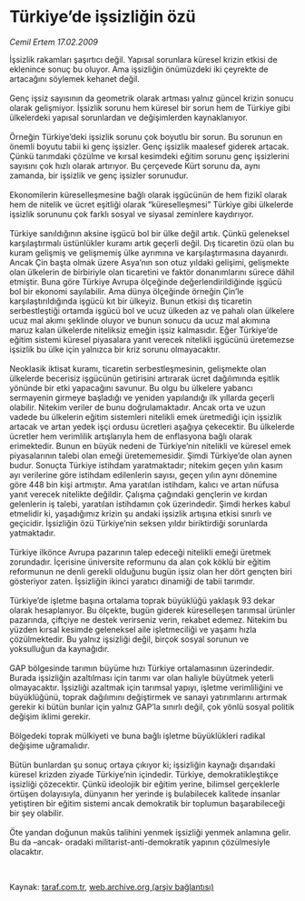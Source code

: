 # Türkiye’de işsizliğin özü

*Cemil Ertem 17.02.2009*

<div class="taraf_structure_2col_1zq">
<div class="margen_n">



 <p>İşsizlik rakamları şaşırtıcı değil. Yapısal sorunlara küresel krizin etkisi de eklenince sonuç bu oluyor. Ama işsizliğin önümüzdeki iki çeyrekte de artacağını söylemek kehanet değil. <br/><br/>Genç işsiz sayısının da geometrik olarak artması yalnız güncel krizin sonucu olarak gelişmiyor. İşsizlik sorunu hem küresel bir sorun hem de Türkiye gibi ülkelerdeki yapısal sorunlardan ve değişimlerden kaynaklanıyor. <br/><br/>Örneğin Türkiye’deki işsizlik sorunu çok boyutlu bir sorun. Bu sorunun en önemli boyutu tabii ki genç işsizler. Genç işsizlik maalesef giderek artacak. Çünkü tarımdaki çözülme ve kırsal kesimdeki eğitim sorunu genç işsizlerini sayısını çok hızlı olarak artırıyor. Bu çerçevede Kürt sorunu da, aynı zamanda, bir işsizlik ve genç işsizler sorunudur. <br/><br/>Ekonomilerin küreselleşmesine bağlı olarak işgücünün de hem fizikî olarak hem de nitelik ve ücret eşitliği olarak “küreselleşmesi” Türkiye gibi ülkelerde işsizlik sorununu çok farklı sosyal ve siyasal zeminlere kaydırıyor. <br/><br/>Türkiye sanıldığının aksine işgücü bol bir ülke değil artık. Çünkü geleneksel karşılaştırmalı üstünlükler kuramı artık geçerli değil. Dış ticaretin özü olan bu kuram gelişmiş ve gelişmemiş ülke ayrımına ve karşılaştırmasına dayanırdı. Ancak Çin başta olmak üzere Asya’nın son otuz yıldaki gelişimi, gelişmekte olan ülkelerin de birbiriyle olan ticaretini ve faktör donanımlarını sürece dâhil etmiştir. Buna göre Türkiye Avrupa ölçeğinde değerlendirildiğinde işgücü bol bir ekonomi sayılabilir. Ama dünya ölçeğinde örneğin Çin’le karşılaştırıldığında işgücü kıt bir ülkeyiz. Bunun etkisi dış ticaretin serbestleştiği ortamda işgücü bol ve ucuz ülkeden az ve pahalı olan ülkelere ucuz mal akımı şeklinde oluyor ve bunun sonucu da ucuz mal akımına maruz kalan ülkelerde niteliksiz emeğin işsiz kalmasıdır. Eğer Türkiye’de eğitim sistemi küresel piyasalara yanıt verecek nitelikli işgücünü üretemezse işsizlik bu ülke için yalnızca bir kriz sorunu olmayacaktır. <br/><br/>Neoklasik iktisat kuramı, ticaretin serbestleşmesinin, gelişmekte olan ülkelerde becerisiz işgücünün getirisini artırarak ücret dağılımında eşitlik yönünde bir etki yapacağını savunur. Bu olgu bu ülkelere yabancı sermayenin girmeye başladığı ve yeniden yapılandığı ilk yıllarda geçerli olabilir. Nitekim veriler de bunu doğrulamaktadır. Ancak orta ve uzun vadede bu ülkelerin eğitim sistemleri nitelikli emek üretmediği için işsizlik artacak ve artan yedek işçi ordusu ücretleri aşağıya çekecektir. Bu ülkelerde ücretler hem verimlilik artışlarıyla hem de enflasyona bağlı olarak erimektedir. Bunun en büyük nedeni de Türkiye’nin nitelikli ve küresel emek piyasalarının talebi olan emeği üretememesidir. Şimdi Türkiye’de olan aynen budur. Sonuçta Türkiye istihdam yaratmaktadır; nitekim geçen yılın kasım ayı verilerine göre istihdam edilenlerin sayısı, geçen yılın aynı dönemine göre 448 bin kişi artmıştır. Ama yaratılan istihdam, kalıcı ve artan nüfusa yanıt verecek nitelikte değildir. Çalışma çağındaki gençlerin ve kırdan gelenlerin iş talebi, yaratılan istihdamın çok üzerindedir. Şimdi herkes kabul etmelidir ki, yaşadığımız krizin şu andaki işsizlik artışına etkisi sınırlı ve geçicidir. İşsizliğin özü Türkiye’nin seksen yıldır biriktirdiği sorunlarda yatmaktadır. <br/><br/>Türkiye ilkönce Avrupa pazarının talep edeceği nitelikli emeği üretmek zorundadır. İçerisine üniversite reformunu da alan çok köklü bir eğitim reformunun ne denli gerekli olduğunu bugün işsiz olan her dört gençten biri gösteriyor zaten. İşsizliğin ikinci yaratıcı dinamiği de tabii tarımdır. <br/><br/>Türkiye’de işletme başına ortalama toprak büyüklüğü yaklaşık 93 dekar olarak hesaplanıyor. Bu ölçekte, bugün giderek küreselleşen tarımsal ürünler pazarında, çiftçiye ne destek verirseniz verin, rekabet edemez. Nitekim bu yüzden kırsal kesimde geleneksel aile işletmeciliği ve yaşamı hızla çözülmektedir. Bu yalnız işsizliği değil, birçok sosyal sorunun ve yoksulluğun da kaynağıdır. <br/><br/>GAP bölgesinde tarımın büyüme hızı Türkiye ortalamasının üzerindedir. Burada işsizliğin azaltılması için tarımı var olan haliyle büyütmek yeterli olmayacaktır. İşsizliği azaltmak için tarımsal yapıyı, işletme verimliliğini ve büyüklüğünü, toprak dağılımını değiştirmek ve sanayi yatırımlarını artırmak gerekir ki bütün bunlar için yalnız GAP’la sınırlı değil, çok yönlü sosyal politik değişim iklimi gerekir. <br/><br/>Bölgedeki toprak mülkiyeti ve buna bağlı işletme büyüklükleri radikal değişime uğramalıdır. <br/><br/>Bütün bunlardan şu sonuç ortaya çıkıyor ki; işsizliğin kaynağı dışarıdaki küresel krizden ziyade Türkiye’nin içindedir. Türkiye, demokratikleştikçe işsizliği çözecektir. Çünkü ideolojik bir eğitim yerine, bilimsel gerçeklerle örtüşen dolayısıyla, dünyanın her yerinde iş bulabilecek kalitede insanlar yetiştiren bir eğitim sistemi ancak demokratik bir toplumun başarabileceği bir şey olabilir. <br/><br/>Öte yandan doğunun makûs talihini yenmek işsizliği yenmek anlamına gelir. Bu da –ancak- oradaki militarist-anti-demokratik yapının çözülmesiyle olacaktır.</p>

<br/>


<div id="taraf_not">
</div>

</div>


</div>

Kaynak: [taraf.com.tr](http://taraf.com.tr:80/makale/4067.htm), [web.archive.org (arşiv bağlantısı)](http://web.archive.org/web/20090309061621/http://taraf.com.tr:80/makale/4067.htm)
